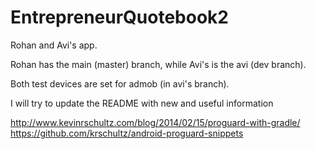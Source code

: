 # EntrepreneurQuotebook2

Rohan and Avi's app. 

Rohan has the main (master) branch, while Avi's is the avi (dev branch). 

Both test devices are set for admob (in avi's branch). 

I will try to update the README with new and useful information 

http://www.kevinrschultz.com/blog/2014/02/15/proguard-with-gradle/
https://github.com/krschultz/android-proguard-snippets
